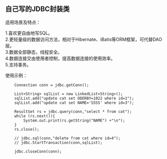 
自己写的JDBC封装类 
------------------

适用场景及特点：

  1.喜欢更自由地写SQL。<br>
  2.更轻量级的数据访问方法，相对于Hibernate、iBatis等ORM框架，可代替DAO层。<br>
  3.数据全部静态，线程安全。<br>
  4.数据连接交由使用者控制，提高数据连接的使用效率。<br>
  5.支持事务。<br>
  
  使用示例：
  
        Connection conn = jdbc.getConn();

        List<String> sqlList = new LinkedList<String>();
        sqlList.add("update cat set ODERBY=1022 where id=1");
        sqlList.add("update cat set NAME='SSSS' where id=3");

        ResultSet rs = jdbc.query(conn,"select * from cat");
        while (rs.next()){
            System.out.print(rs.getString("NAME") +"\n");
        }
        rs.close();

        // jdbc.sql(conn,"delete from cat where id=4");
        // jdbc.StartTransaction(conn,sqlList);

        jdbc.closeConn(conn);
        
